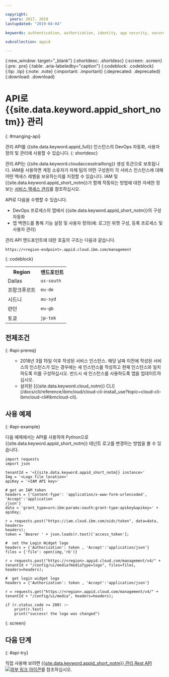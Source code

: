 ```yaml
---

copyright:
  years: 2017, 2019
lastupdated: "2019-04-04"

keywords: authentication, authorization, identity, app security, secure, application identity, app to app, access token

subcollection: appid

---
```


{:new_window: target="_blank"}
{:shortdesc: .shortdesc}
{:screen: .screen}
{:pre: .pre}
{:table: .aria-labeledby="caption"}
{:codeblock: .codeblock}
{:tip: .tip}
{:note: .note}
{:important: .important}
{:deprecated: .deprecated}
{:download: .download}

# API로 {{site.data.keyword.appid_short_notm}} 관리
{: #manging-api}

관리 API를 {{site.data.keyword.appid_full}} 인스턴스의 DevOps 자동화, 사용자 정의 및 관리에 사용할 수 있습니다.
{: shortdesc}

관리 API는 {{site.data.keyword.cloudaccesstraillong}} 생성 토큰으로 보호됩니다. IAM을 사용하면 계정 소유자가 자체 팀의 어떤 구성원이 각 서비스 인스턴스에 대해 어떤 액세스 레벨을 보유하는지를 지정할 수 있습니다. IAM 및 {{site.data.keyword.appid_short_notm}}가 함께 작동되는 방법에 대한 자세한 정보는 [서비스 액세스 관리](/docs/services/appid?topic=appid-service-access-management#service-access-management)를 참조하십시오.

API로 다음을 수행할 수 있습니다.
* DevOps 프로세스의 앱에서 {{site.data.keyword.appid_short_notm}}의 구성 자동화
* 앱 백엔드를 통해 기능 설정 및 사용자 정의(예: 로그인 위젯 구성, 등록 프로세스 및 사용자 관리)


관리 API 엔드포인트에 대한 호출의 구조는 다음과 같습니다.

```
https://<region-endpoint>.appid.cloud.ibm.com/management
```
{: codeblock}


<table>
  <tr>
    <th>Region</th>
    <th>엔드포인트</th>
  </tr>
  <tr>
    <td>Dallas</td>
    <td><code>us-south</code></td>
  </tr>
  <tr>
    <td>프랑크푸르트</td>
    <td><code>eu-de</code></td>
  </tr>
  <tr>
    <td>시드니</td>
    <td><code>au-syd</code></td>
  </tr>
  <tr>
    <td>런던</td>
    <td><code>eu-gb</code></td>
  </tr>
  <tr>
    <td>토쿄</td>
    <td><code>jp-tok</code></td>
  </tr>
</table>



## 전제조건
{: #api-prereq}

<ul><ul><li>2018년 3월 15일 이후 작성된 서비스 인스턴스. 해당 날짜 이전에 작성된 서비스의 인스턴스가 있는 경우에는 새 인스턴스를 작성하고 현재 인스턴스와 일치하도록 이를 구성하십시오. 반드시 새 인스턴스를 사용하도록 앱을 업데이트하십시오.</li>
<li>설치된 [{{site.data.keyword.cloud_notm}} CLI](/docs/cli/reference/ibmcloud/cloud-cli-install_use?topic=cloud-cli-ibmcloud-cli#ibmcloud-cli).</li></ul></ul>

## 사용 예제
{: #api-example}

다음 예제에서는 API를 사용하여 Python으로 {{site.data.keyword.appid_short_notm}} 테넌트 로고를 변경하는 방법을 볼 수 있습니다.

```
import requests
import json

tenantId = '<{{site.data.keyword.appid_short_notm}} instance>'
Img = '<Logo file location>'
apiKey = '<IAM API key>'

# get an IAM token
headers = {'Content-Type': 'application/x-www-form-urlencoded', 'Accept':'application
/json'}
data = 'grant_type=urn:ibm:params:oauth:grant-type:apikey&apikey=' + apiKey;

r = requests.post("https://iam.cloud.ibm.com/oidc/token", data=data, headers=
headers);
token = 'Bearer ' + json.loads(r.text)['access_token'];

#  set the Login Widget logo
headers = {'Authorization': token , 'Accept':'application/json'}
files = {'file': open(img,'rb')}

r = requests.post("https://<region>.appid.cloud.com/management/v4/" + tenantId + "/config/ui/media?mediaType=logo", files=files, headers=headers);

#  get login widget logo
headers = {'Authorization': token , 'Accept':'application/json'}

r = requests.get("https://<region>.appid.cloud.com/management/v4/" + tenantId + "/config/ui/media", headers=headers);

if (r.status_code >= 200) :~
    print(r.text)
    print("success! the logo was changed")
```
{: screen}


## 다음 단계
{: #api-try}

직접 사용해 보려면 <a href="https://us-south.appid.cloud.ibm.com/swagger-ui/#/" target="_blank">{{site.data.keyword.appid_short_notm}} 관리 Rest API <img src="../../icons/launch-glyph.svg" alt="외부 링크 아이콘"></a>를 참조하십시오.
